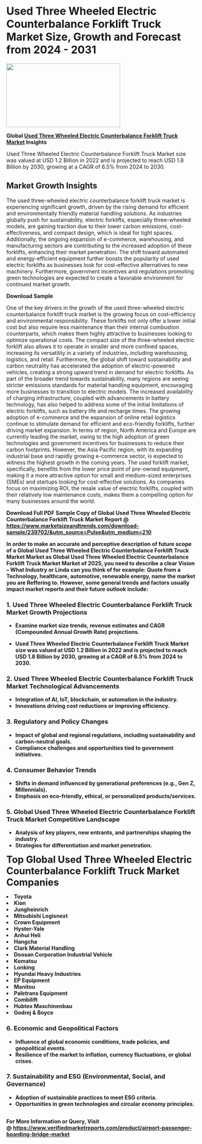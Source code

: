 <H1>Used Three Wheeled Electric Counterbalance Forklift Truck Market Size, Growth and Forecast from 2024 - 2031</H1><img class="aligncenter size-medium wp-image-584254" src="https://thirdeyenews.in/wp-content/uploads/2024/09/Global-Market-Research-300x168.jpeg" alt="" width="300" height="168" /><p><strong>Global&nbsp;<a href="https://www.marketsizeandtrends.com/download-sample/239702/&amp;utm_source=Pulse&amp;utm_medium=210">Used Three Wheeled Electric Counterbalance Forklift Truck Market</a> Insights</strong></p><p>Used Three Wheeled Electric Counterbalance Forklift Truck Market size was valued at USD 1.2 Billion in 2022 and is projected to reach USD 1.8 Billion by 2030, growing at a CAGR of 6.5% from 2024 to 2030.</p><p><h2>Market Growth Insights</h2> <p>The used three-wheeled electric counterbalance forklift truck market is experiencing significant growth, driven by the rising demand for efficient and environmentally friendly material handling solutions. As industries globally push for sustainability, electric forklifts, especially three-wheeled models, are gaining traction due to their lower carbon emissions, cost-effectiveness, and compact design, which is ideal for tight spaces. Additionally, the ongoing expansion of e-commerce, warehousing, and manufacturing sectors are contributing to the increased adoption of these forklifts, enhancing their market penetration. The shift toward automated and energy-efficient equipment further boosts the popularity of used electric forklifts as businesses look for cost-effective alternatives to new machinery. Furthermore, government incentives and regulations promoting green technologies are expected to create a favorable environment for continued market growth.</p> <p><strong>Download Sample</strong></p> <p>One of the key drivers in the growth of the used three-wheeled electric counterbalance forklift truck market is the growing focus on cost-efficiency and environmental responsibility. These forklifts not only offer a lower initial cost but also require less maintenance than their internal combustion counterparts, which makes them highly attractive to businesses looking to optimize operational costs. The compact size of the three-wheeled electric forklift also allows it to operate in smaller and more confined spaces, increasing its versatility in a variety of industries, including warehousing, logistics, and retail. Furthermore, the global shift toward sustainability and carbon neutrality has accelerated the adoption of electric-powered vehicles, creating a strong upward trend in demand for electric forklifts. As part of the broader trend towards sustainability, many regions are seeing stricter emissions standards for material handling equipment, encouraging more businesses to transition to electric models. The increased availability of charging infrastructure, coupled with advancements in battery technology, has also helped to address some of the initial limitations of electric forklifts, such as battery life and recharge times. The growing adoption of e-commerce and the expansion of online retail logistics continue to stimulate demand for efficient and eco-friendly forklifts, further driving market expansion. In terms of region, North America and Europe are currently leading the market, owing to the high adoption of green technologies and government incentives for businesses to reduce their carbon footprints. However, the Asia Pacific region, with its expanding industrial base and rapidly growing e-commerce sector, is expected to witness the highest growth in the coming years. The used forklift market, specifically, benefits from the lower price point of pre-owned equipment, making it a more attractive option for small and medium-sized enterprises (SMEs) and startups looking for cost-effective solutions. As companies focus on maximizing ROI, the resale value of electric forklifts, coupled with their relatively low maintenance costs, makes them a compelling option for many businesses around the world.</p> <p><strong></p><p><span class=""><strong>Download Full PDF Sample Copy of Global Used Three Wheeled Electric Counterbalance Forklift Truck Market Report</strong> @ <a href="https://www.marketsizeandtrends.com/download-sample/239702/&amp;utm_source=Pulse&amp;utm_medium=210" target="_blank">https://www.marketsizeandtrends.com/download-sample/239702/&amp;utm_source=Pulse&amp;utm_medium=210</a></span></p><p>In order to make an accurate and perceptive description of future scope of a Global&nbsp;Used Three Wheeled Electric Counterbalance Forklift Truck Market Market as Global&nbsp;Used Three Wheeled Electric Counterbalance Forklift Truck Market Market of 2025, you need to describe a clear Vision &ndash; What Industry or Linda can you think of for example: Quote from a Technology, healthcare, automotive, renewable energy, name the market you are Reffering to. However, some general trends and factors usually impact market reports and their future outlook include:</p><h3>1.&nbsp;<strong>Used Three Wheeled Electric Counterbalance Forklift Truck Market Growth Projections</strong></h3><ul><li>Examine market size trends, revenue estimates and CAGR (Compounded Annual Growth Rate) projections.</li><li><p>Used Three Wheeled Electric Counterbalance Forklift Truck Market size was valued at USD 1.2 Billion in 2022 and is projected to reach USD 1.8 Billion by 2030, growing at a CAGR of 6.5% from 2024 to 2030.</p></li></ul><h3>2.&nbsp;<strong>Used Three Wheeled Electric Counterbalance Forklift Truck Market Technological Advancements</strong></h3><ul><li>Integration of AI, IoT, blockchain, or automation in the industry.</li><li>Innovations driving cost reductions or improving efficiency.</li></ul><h3>3.&nbsp;<strong>Regulatory and Policy Changes</strong></h3><ul><li>Impact of global and regional regulations, including sustainability and carbon-neutral goals.</li><li>Compliance challenges and opportunities tied to government initiatives.</li></ul><h3>4.&nbsp;<strong>Consumer Behavior Trends</strong></h3><ul><li>Shifts in demand influenced by generational preferences (e.g., Gen Z, Millennials).</li><li>Emphasis on eco-friendly, ethical, or personalized products/services.</li></ul><h3>5.&nbsp;<strong>Global Used Three Wheeled Electric Counterbalance Forklift Truck Market Competitive Landscape</strong></h3><ul><li>Analysis of key players, new entrants, and partnerships shaping the industry.</li><li>Strategies for differentiation and market penetration.</li></ul><p data-pm-slice="1 1 []"><span style="color: inherit; font-family: inherit; font-size: 25px;">Top Global Used Three Wheeled Electric Counterbalance Forklift Truck Market Companies</span></p><div class="" data-test-id=""><p><li>Toyota</li><li> Kion</li><li> Jungheinrich</li><li> Mitsubishi Logisnext</li><li> Crown Equipment</li><li> Hyster-Yale</li><li> Anhui Heli</li><li> Hangcha</li><li> Clark Material Handling</li><li> Doosan Corporation Industrial Vehicle</li><li> Komatsu</li><li> Lonking</li><li> Hyundai Heavy Industries</li><li> EP Equipment</li><li> Manitou</li><li> Paletrans Equipment</li><li> Combilift</li><li> Hubtex Maschinenbau</li><li> Godrej & Boyce</li></p></div><h3>6.&nbsp;<strong>Economic and Geopolitical Factors</strong></h3><ul><li>Influence of global economic conditions, trade policies, and geopolitical events.</li><li>Resilience of the market to inflation, currency fluctuations, or global crises.</li></ul><h3>7.&nbsp;<strong>Sustainability and ESG (Environmental, Social, and Governance)</strong></h3><ul><li>Adoption of sustainable practices to meet ESG criteria.</li><li>Opportunities in green technologies and circular economy principles.</li></ul><h2><strong style="font-size: 14px;">For More Information or Query, Visit @&nbsp;</strong><a style="background-color: #ffffff; font-size: 14px;" href="https://www.marketsizeandtrends.com/report/used-three-wheeled-electric-counterbalance-forklift-truck-market/" target="_blank">https://www.verifiedmarketreports.com/product/airport-passenger-boarding-bridge-market</a></h2>
